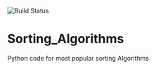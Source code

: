 ![Build Status](https://github.com/harihara0072/Sorting_algorithms/workflows/Sorting%20algorithms/badge.svg)

# Sorting_Algorithms
Python code for most popular sorting Algorithms
